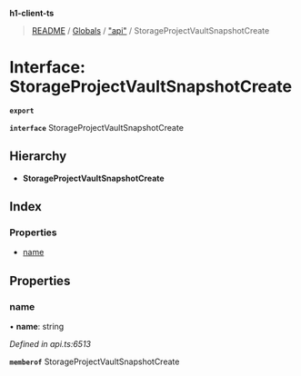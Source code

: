 **h1-client-ts**

> [README](../README.md) / [Globals](../globals.md) / ["api"](../modules/_api_.md) / StorageProjectVaultSnapshotCreate

# Interface: StorageProjectVaultSnapshotCreate

**`export`** 

**`interface`** StorageProjectVaultSnapshotCreate

## Hierarchy

* **StorageProjectVaultSnapshotCreate**

## Index

### Properties

* [name](_api_.storageprojectvaultsnapshotcreate.md#name)

## Properties

### name

•  **name**: string

*Defined in api.ts:6513*

**`memberof`** StorageProjectVaultSnapshotCreate
